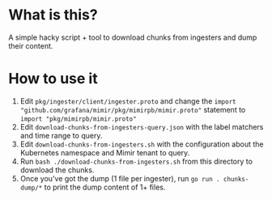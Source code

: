 # What is this?

A simple hacky script + tool to download chunks from ingesters and dump their content.

# How to use it

1. Edit `pkg/ingester/client/ingester.proto` and change the `import "github.com/grafana/mimir/pkg/mimirpb/mimir.proto"` statement to `import "pkg/mimirpb/mimir.proto"`
1. Edit `download-chunks-from-ingesters-query.json` with the label matchers and time range to query.
1. Edit `download-chunks-from-ingesters.sh` with the configuration about the Kubernetes namespace and Mimir tenant to query.
1. Run `bash ./download-chunks-from-ingesters.sh` from this directory to download the chunks.
1. Once you've got the dump (1 file per ingester), run `go run . chunks-dump/*` to print the dump content of 1+ files.
